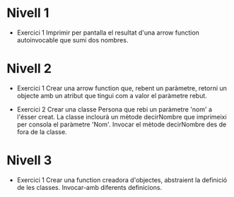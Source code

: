 # Nivell 1
- Exercici 1
Imprimir per pantalla el resultat d'una arrow function autoinvocable que sumi dos nombres.
 
# Nivell 2
- Exercici 1
Crear una arrow function que, rebent un paràmetre, retorni un objecte amb un atribut que tingui com a valor el paràmetre rebut.

- Exercici 2
Crear una classe Persona que rebi un paràmetre 'nom' a l'ésser creat. La classe inclourà un mètode decirNombre que imprimeixi per consola el paràmetre 'Nom'. Invocar el mètode decirNombre des de fora de la classe.

# Nivell 3
- Exercici 1
Crear una function creadora d'objectes, abstraient la definició de les classes. Invocar-amb diferents definicions.